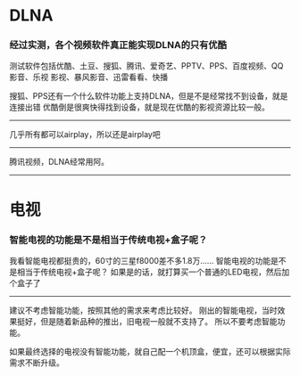 # DLNA
### 经过实测，各个视频软件真正能实现DLNA的只有优酷

测试软件包括优酷、土豆、搜狐、腾讯、爱奇艺、PPTV、PPS、百度视频、QQ影音、乐视
影视、暴风影音、迅雷看看、快播

搜狐、PPS还有一个什么软件功能上支持DLNA，但是不是经常找不到设备，就是连接出错
优酷倒是很爽快得找到设备，就是现在优酷的影视资源比较一般。

---
几乎所有都可以airplay，所以还是airplay吧

---
腾讯视频，DLNA经常用阿。

---
# 电视
### 智能电视的功能是不是相当于传统电视+盒子呢？
我看智能电视都挺贵的，60寸的三星f8000差不多1.8万……
智能电视的功能是不是相当于传统电视+盒子呢？
如果是的话，就打算买一个普通的LED电视，然后加个盒子了

---
建议不考虑智能功能，按照其他的需求来考虑比较好。
刚出的智能电视，当时效果挺好，但是随着新品种的推出，旧电视一般就不支持了。
所以不要考虑智能功能。

如果最终选择的电视没有智能功能，就自己配一个机顶盒，便宜，还可以根据实际需求不断升级。
